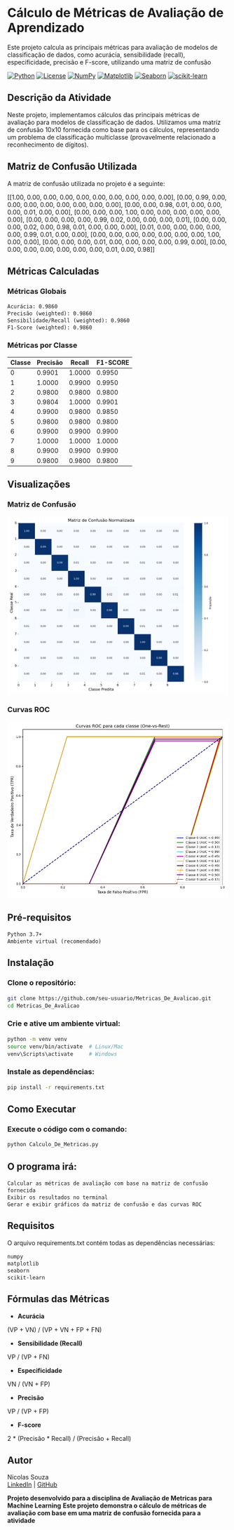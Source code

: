 # Cálculo de Métricas de Avaliação de Aprendizado 

   Este projeto calcula as principais métricas para avaliação de modelos de classificação de dados, como acurácia, sensibilidade (recall), especificidade, precisão e F-score, utilizando uma matriz de confusão



[![Python](https://img.shields.io/badge/Python-3.7%2B-blue?logo=python&logoColor=white)](https://www.python.org/)
[![License](https://img.shields.io/badge/License-MIT-green.svg)](https://opensource.org/licenses/MIT)
[![NumPy](https://img.shields.io/badge/NumPy-1.26.4-orange?logo=numpy)](https://numpy.org/)
[![Matplotlib](https://img.shields.io/badge/Matplotlib-3.8.4-blue?logo=matplotlib)](https://matplotlib.org/)
[![Seaborn](https://img.shields.io/badge/Seaborn-0.13.2-lightblue?logo=python)](https://seaborn.pydata.org/)
[![scikit-learn](https://img.shields.io/badge/scikit--learn-1.4.2-green?logo=python)](https://scikit-learn.org/)

   
## Descrição da Atividade 

Neste projeto, implementamos cálculos das principais métricas de avaliação para modelos de classificação de dados. Utilizamos uma matriz de confusão 10x10 fornecida como base para os cálculos, representando um problema de classificação multiclasse (provavelmente relacionado a reconhecimento de dígitos). 


## Matriz de Confusão Utilizada 

A matriz de confusão utilizada no projeto é a seguinte: 
 
[[1.00, 0.00, 0.00, 0.00, 0.00, 0.00, 0.00, 0.00, 0.00, 0.00],
 [0.00, 0.99, 0.00, 0.00, 0.00, 0.00, 0.00, 0.00, 0.00, 0.00],
 [0.00, 0.00, 0.98, 0.01, 0.00, 0.00, 0.00, 0.01, 0.00, 0.00],
 [0.00, 0.00, 0.00, 1.00, 0.00, 0.00, 0.00, 0.00, 0.00, 0.00],
 [0.00, 0.00, 0.00, 0.00, 0.99, 0.02, 0.00, 0.00, 0.00, 0.01],
 [0.00, 0.00, 0.00, 0.02, 0.00, 0.98, 0.01, 0.00, 0.00, 0.00],
 [0.01, 0.00, 0.00, 0.00, 0.00, 0.00, 0.99, 0.01, 0.00, 0.00],
 [0.00, 0.00, 0.00, 0.00, 0.00, 0.00, 0.00, 1.00, 0.00, 0.00],
 [0.00, 0.00, 0.00, 0.01, 0.00, 0.00, 0.00, 0.00, 0.99, 0.00],
 [0.00, 0.00, 0.00, 0.00, 0.00, 0.00, 0.00, 0.01, 0.00, 0.98]]
 
 
## Métricas Calculadas 
### Métricas Globais 

    Acurácia: 0.9860
    Precisão (weighted): 0.9860
    Sensibilidade/Recall (weighted): 0.9860
    F1-Score (weighted): 0.9860
     

### Métricas por Classe 

| Classe | Precisão | Recall | F1-SCORE |
|--------|----------|--------|----------|
| 0      | 0.9901   | 1.0000 | 0.9950   |
| 1      | 1.0000   | 0.9900 | 0.9950   |
| 2      | 0.9800   | 0.9800 | 0.9800   |
| 3      | 0.9804   | 1.0000 | 0.9901   |
| 4      | 0.9900   | 0.9800 | 0.9850   |
| 5      | 0.9800   | 0.9800 | 0.9800   |
| 6      | 0.9900   | 0.9900 | 0.9900   |
| 7      | 1.0000   | 1.0000 | 1.0000   |
| 8      | 0.9900   | 0.9900 | 0.9900   |
| 9      | 0.9800   | 0.9800 | 0.9800   |

## Visualizações 

### Matriz de Confusão 

![alt text](image.png)

### Curvas ROC 

![alt text](image-1.png)

   
## Pré-requisitos 

    Python 3.7+
    Ambiente virtual (recomendado)
     

## Instalação 

### Clone o repositório:
     
```bash
git clone https://github.com/seu-usuario/Metricas_De_Avalicao.git
cd Metricas_De_Avalicao
```
 

### Crie e ative um ambiente virtual:
     
```bash
python -m venv venv
source venv/bin/activate  # Linux/Mac
venv\Scripts\activate     # Windows
```
 
### Instale as dependências:
     
```bash
pip install -r requirements.txt
``` 
 
## Como Executar 

### Execute o código com o comando: 

```bash
python Calculo_De_Metricas.py
``` 

## O programa irá: 

    Calcular as métricas de avaliação com base na matriz de confusão fornecida
    Exibir os resultados no terminal
    Gerar e exibir gráficos da matriz de confusão e das curvas ROC
     
## Requisitos 

O arquivo requirements.txt contém todas as dependências necessárias: 

    numpy
    matplotlib
    seaborn
    scikit-learn
 
 
## Fórmulas das Métricas 

* **Acurácia**
	
(VP + VN) / (VP + VN + FP + FN)

* **Sensibilidade (Recall)**
	
VP / (VP + FN)

* **Especificidade**
	
VN / (VN + FP)

* **Precisão**
	
VP / (VP + FP)

* **F-score**
	
2 * (Precisão * Recall) / (Precisão + Recall)

 
## Autor 

Nicolas Souza  
[LinkedIn](https://linkedin.com/in/nicolas-y-p-souza) | [GitHub](https://github.com/NicolasYPS)

**Projeto desenvolvido para a disciplina de Avaliação de Metricas para Machine Learning**
**Este projeto demonstra o cálculo de métricas de avaliação com base em uma matriz de confusão fornecida para a atividade** 
     